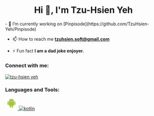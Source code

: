 <h1 align="center">Hi 👋, I'm Tzu-Hsien Yeh</h1>
- 🔭 I’m currently working on [Pinpisode](https://github.com/TzuHsien-Yeh/Pinpisode)

- 📫 How to reach me **tzuhsien.soft@gmail.com**

- ⚡ Fun fact **I am a dad joke enjoyer.**

<h3 align="left">Connect with me:</h3>
<p align="left">
<a href="https://www.linkedin.com/in/tzu-hsien-yeh-71a9b4259/" target="blank"><img align="center" src="https://raw.githubusercontent.com/rahuldkjain/github-profile-readme-generator/master/src/images/icons/Social/linked-in-alt.svg" alt="tzu-hsien yeh" height="30" width="40" /></a>
</p>

<h3 align="left">Languages and Tools:</h3>
<p align="left"> <a href="https://developer.android.com" target="_blank" rel="noreferrer"> <img src="https://raw.githubusercontent.com/devicons/devicon/master/icons/android/android-original-wordmark.svg" alt="android" width="40" height="40"/> </a> <a href="https://kotlinlang.org" target="_blank" rel="noreferrer"> <img src="https://www.vectorlogo.zone/logos/kotlinlang/kotlinlang-icon.svg" alt="kotlin" width="40" height="40"/> </a> </p>
